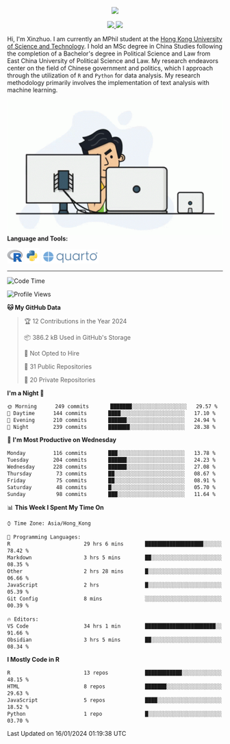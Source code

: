 <div align='center'>
<img src='https://readme-typing-svg.herokuapp.com?font=Lora&color=4d3900&center=true&lines=HKUST+Mphil+in+SOSC;Focus+on+China;Code+for+PoliSci'/>
</div>

<p align='center'>
 <a href
='https://www.linkedin.com/in/xinzhuo-huang-5161011ba/' target='_blank'>
        <img src='https://img.shields.io/badge/linkedin%20-%230077B5.svg?&style=for-the-badge&logo=linkedin&logoColor=white'/>
    </a>
 <a href='https://twitter.com/HsinchoH' target='_blank'>
        <img src='https://img.shields.io/badge/Twitter-1DA1F2?style=for-the-badge&logo=twitter&logoColor=white'/>
    </a>
    </p>
    
Hi, I'm Xinzhuo. I am currently an MPhil student at the [Hong Kong University of Science and Technology](https://sosc.hkust.edu.hk/node/613). I hold an MSc degree in China Studies following the completion of a Bachelor's degree in Political Science and Law from East China University of Political Science and Law. My research endeavors center on the field of Chinese government and politics, which I approach through the utilization of `R` and `Python` for data analysis. My research methodology primarily involves the implementation of text analysis with machine learning.




<img align='right' src="https://github.com/xinzhuohkust/xinzhuohkust/blob/main/programmer.gif" width="590">



**Language and Tools:**  

<code><img height="36" src="https://raw.githubusercontent.com/github/explore/80688e429a7d4ef2fca1e82350fe8e3517d3494d/topics/r/r.png"></code>
<code><img height="36" src="https://raw.githubusercontent.com/github/explore/80688e429a7d4ef2fca1e82350fe8e3517d3494d/topics/python/python.png"></code>
<code><img height="32" src="https://github.com/quarto-dev/quarto-r/blob/main/man/figures/quarto.png"></code>

---
<!--START_SECTION:waka-->
![Code Time](http://img.shields.io/badge/Code%20Time-1%2C348%20hrs%2026%20mins-blue)

![Profile Views](http://img.shields.io/badge/Profile%20Views-1-blue)

**🐱 My GitHub Data** 

> 🏆 12 Contributions in the Year 2024
 > 
> 📦 386.2 kB Used in GitHub's Storage 
 > 
> 🚫 Not Opted to Hire
 > 
> 📜 31 Public Repositories 
 > 
> 🔑 20 Private Repositories  
 > 
**I'm a Night 🦉** 

```text
🌞 Morning      249 commits       ███████░░░░░░░░░░░░░░░░░░   29.57 % 
🌆 Daytime      144 commits       ████░░░░░░░░░░░░░░░░░░░░░   17.10 % 
🌃 Evening      210 commits       ██████░░░░░░░░░░░░░░░░░░░   24.94 % 
🌙 Night        239 commits       ███████░░░░░░░░░░░░░░░░░░   28.38 % 

```
📅 **I'm Most Productive on Wednesday** 

```text
Monday         116 commits       ███░░░░░░░░░░░░░░░░░░░░░░   13.78 % 
Tuesday        204 commits       ██████░░░░░░░░░░░░░░░░░░░   24.23 % 
Wednesday      228 commits       ██████░░░░░░░░░░░░░░░░░░░   27.08 % 
Thursday        73 commits       ██░░░░░░░░░░░░░░░░░░░░░░░   08.67 % 
Friday          75 commits       ██░░░░░░░░░░░░░░░░░░░░░░░   08.91 % 
Saturday        48 commits       █░░░░░░░░░░░░░░░░░░░░░░░░   05.70 % 
Sunday          98 commits       ███░░░░░░░░░░░░░░░░░░░░░░   11.64 % 

```


📊 **This Week I Spent My Time On** 

```text
⌚︎ Time Zone: Asia/Hong_Kong

💬 Programming Languages: 
R                        29 hrs 6 mins       ███████████████████░░░░░░   78.42 % 
Markdown                 3 hrs 5 mins        ██░░░░░░░░░░░░░░░░░░░░░░░   08.35 % 
Other                    2 hrs 28 mins       █░░░░░░░░░░░░░░░░░░░░░░░░   06.66 % 
JavaScript               2 hrs               █░░░░░░░░░░░░░░░░░░░░░░░░   05.39 % 
Git Config               8 mins              ░░░░░░░░░░░░░░░░░░░░░░░░░   00.39 % 

🔥 Editors: 
VS Code                  34 hrs 1 min        ███████████████████████░░   91.66 % 
Obsidian                 3 hrs 5 mins        ██░░░░░░░░░░░░░░░░░░░░░░░   08.34 % 

```

**I Mostly Code in R** 

```text
R                        13 repos            ████████████░░░░░░░░░░░░░   48.15 % 
HTML                     8 repos             ███████░░░░░░░░░░░░░░░░░░   29.63 % 
JavaScript               5 repos             ████░░░░░░░░░░░░░░░░░░░░░   18.52 % 
Python                   1 repo              █░░░░░░░░░░░░░░░░░░░░░░░░   03.70 % 

```



 Last Updated on 16/01/2024 01:19:38 UTC
<!--END_SECTION:waka-->
    
    
    
    
    
    
    
    
